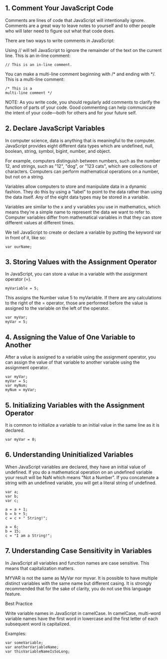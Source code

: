 ## 1. Comment Your JavaScript Code
Comments are lines of code that JavaScript will intentionally ignore. Comments are a great way to leave notes to yourself and to other people who will later need to figure out what that code does.

There are two ways to write comments in JavaScript:

Using // will tell JavaScript to ignore the remainder of the text on the current line. This is an in-line comment:
```
// This is an in-line comment.
```
You can make a multi-line comment beginning with /* and ending with */. This is a multi-line comment:
```
/* This is a
multi-line comment */
```
NOTE: As you write code, you should regularly add comments to clarify the function of parts of your code. Good commenting can help communicate the intent of your code—both for others and for your future self.

## 2. Declare JavaScript Variables
In computer science, data is anything that is meaningful to the computer. JavaScript provides eight different data types which are undefined, null, boolean, string, symbol, bigint, number, and object.

For example, computers distinguish between numbers, such as the number 12, and strings, such as "12", "dog", or "123 cats", which are collections of characters. Computers can perform mathematical operations on a number, but not on a string.

Variables allow computers to store and manipulate data in a dynamic fashion. They do this by using a "label" to point to the data rather than using the data itself. Any of the eight data types may be stored in a variable.

Variables are similar to the x and y variables you use in mathematics, which means they're a simple name to represent the data we want to refer to. Computer variables differ from mathematical variables in that they can store different values at different times.

We tell JavaScript to create or declare a variable by putting the keyword var in front of it, like so:
```
var ourName;
```
## 3. Storing Values with the Assignment Operator
In JavaScript, you can store a value in a variable with the assignment operator (=).
```
myVariable = 5;
```
This assigns the Number value 5 to myVariable.
If there are any calculations to the right of the = operator, those are performed before the value is assigned to the variable on the left of the operator.
```
var myVar;
myVar = 5;
```

## 4. Assigning the Value of One Variable to Another
After a value is assigned to a variable using the assignment operator, you can assign the value of that variable to another variable using the assignment operator.
```
var myVar;
myVar = 5;
var myNum;
myNum = myVar;
```

## 5. Initializing Variables with the Assignment Operator
It is common to initialize a variable to an initial value in the same line as it is declared.
```
var myVar = 0;
```

##  6. Understanding Uninitialized Variables
When JavaScript variables are declared, they have an initial value of undefined. If you do a mathematical operation on an undefined variable your result will be NaN which means "Not a Number". If you concatenate a string with an undefined variable, you will get a literal string of undefined.
```
var a;
var b;
var c;

a = a + 1;
b = b + 5;
c = c + " String!";

a = 6;
b = 15;
c = "I am a String!";
```

## 7. Understanding Case Sensitivity in Variables
In JavaScript all variables and function names are case sensitive. This means that capitalization matters.

MYVAR is not the same as MyVar nor myvar. It is possible to have multiple distinct variables with the same name but different casing. It is strongly recommended that for the sake of clarity, you do not use this language feature.

Best Practice

Write variable names in JavaScript in camelCase. In camelCase, multi-word variable names have the first word in lowercase and the first letter of each subsequent word is capitalized.

Examples:
```
var someVariable;
var anotherVariableName;
var thisVariableNameIsSoLong;
```



















































